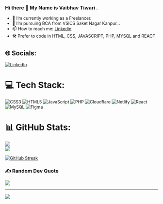### Hi there 👋 My Name is Vaibhav Tiwari .


- 🔭 I’m currently working as a Freelancer.
- 🌱 I’m pursuing BCA from VSICS Saket Nagar Kanpur...
- 📫 How to reach me: <a href=" https://www.linkedin.com/in/vaibhav-tiwari-a97748226/">Linkedin</a> 
- 🛠 Prefer to code in HTML, CSS, JAVASCRIPT, PHP, MYSQL and REACT


## 🌐 Socials:
 [![LinkedIn](https://img.shields.io/badge/LinkedIn-%230077B5.svg?logo=linkedin&logoColor=white)](https://www.linkedin.com/in/vaibhav-tiwari-a97748226/) 

# 💻 Tech Stack:
![CSS3](https://img.shields.io/badge/css3-%231572B6.svg?style=for-the-badge&logo=css3&logoColor=white) ![HTML5](https://img.shields.io/badge/html5-%23E34F26.svg?style=for-the-badge&logo=html5&logoColor=white) ![JavaScript](https://img.shields.io/badge/javascript-%23323330.svg?style=for-the-badge&logo=javascript&logoColor=%23F7DF1E) ![PHP](https://img.shields.io/badge/php-%23777BB4.svg?style=for-the-badge&logo=php&logoColor=white) ![Cloudflare](https://img.shields.io/badge/Cloudflare-F38020?style=for-the-badge&logo=Cloudflare&logoColor=white) ![Netlify](https://img.shields.io/badge/netlify-%23000000.svg?style=for-the-badge&logo=netlify&logoColor=#00C7B7) ![React](https://img.shields.io/badge/react-%2320232a.svg?style=for-the-badge&logo=react&logoColor=%2361DAFB) ![MySQL](https://img.shields.io/badge/mysql-%2300f.svg?style=for-the-badge&logo=mysql&logoColor=white) 	![Figma](https://img.shields.io/badge/figma-%23F24E1E.svg?style=for-the-badge&logo=figma&logoColor=white)
# 📊 GitHub Stats:
![](https://github-readme-stats.vercel.app/api?username=vaibhavtiwari00&theme=dark&hide_border=false&include_all_commits=true&count_private=true)<br/>
![](https://github-readme-streak-stats.herokuapp.com/?user=vaibhavtiwari00&theme=dark&hide_border=false)<br/>
<!-- ---------------------------------- -->
[![GitHub Streak](https://streak-stats.demolab.com?user=VaibhavTiwari00&theme=dark)](https://git.io/streak-stats)
<!-- ---------------------------------- -->
### ✍️ Random Dev Quote
![](https://quotes-github-readme.vercel.app/api?type=horizontal&theme=radical)

---
[![](https://visitcount.itsvg.in/api?id=vaibhavtiwari00&icon=0&color=0)](https://visitcount.itsvg.in)

<!-- Proudly created with GPRM ( https://gprm.itsvg.in ) -->
